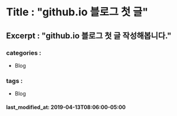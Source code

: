 Title : "github.io 블로그 첫 글" 
================================

Excerpt : "github.io 블로그 첫 글 작성해봅니다."
------------------------------------------------
### categories :
  - Blog

### tags :
  - Blog

#### last_modified_at: 2019-04-13T08:06:00-05:00

